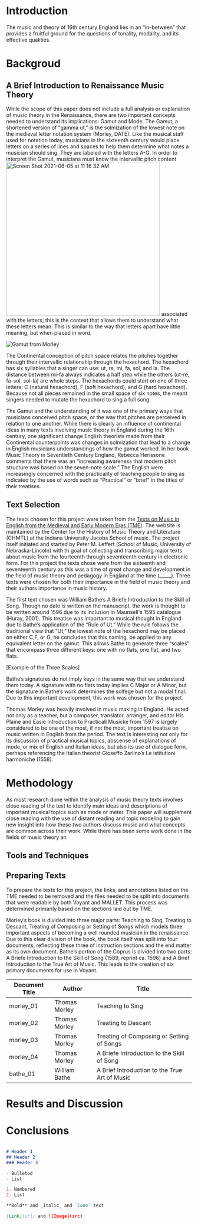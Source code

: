 # Introduction

The music and theory of 16th century England lies in an “in-between” that provides a fruitful ground for the questions of tonality, modality, and its effective qualities. 

# Backgroud

## A Brief Introduction to Renaissance Music Theory
While the scope of this paper does not include a full analysis or explanation of music theory in the Renaissance, there are two important concepts needed to understand its implications: Gamut and Mode. The Gamut, a shortened version of "gamma ut," is the solmization of the lowest note on the medieval letter notation system (Morley, DATE). Like the musical staff used for notation today, musicians in the sixteenth century would place letters on a series of lines and spaces to help them determine what notes a musician should sing. They are labeled with the letters A-G. In order to interpret the Gamut, musicians must know the intervallic pitch content <img width="417" alt="Screen Shot 2021-06-05 at 11 16 32 AM" src="https://user-images.githubusercontent.com/72164586/120899953-7d998200-c5ef-11eb-9dda-32accb481d07.png">
associated with the letters; this is the context that allows them to understand what these letters mean. This is similar to the way that letters apart have little meaning, but when placed in word.

![Gamut from Morley](https://chmtl.indiana.edu/tme/16th/MOR1597A_02GF.gif) 

The Continental conception of pitch space relates the pitches together through their intervallic relationship through the hexachord. The hexachord has six syllables that a singer can use: ut, re, mi, fa, sol, and la. The distance between mi-fa always indicates a half step while the others (ut-re, fa-sol, sol-la) are whole steps. The hexachords could start on one of three letters: C (natural hexachord), F (soft hexachord), and G (hard hexachord). Because not all pieces remained in the small space of six notes, the meant singers needed to mutate the hexachord to sing a full song. 

The Gamut and the understanding of it was one of the primary ways that musicians conceived pitch space, or the way that pitches are perceived in relation to one another. While there is clearly an influence of continental ideas in many texts involving music theory in England during the 16th century, one significant change English theorists made from their Continental counterpoints was changes in solmization that lead to a change in English musicians understandings of how the gamut worked.  In her book Music Theory in Seventieth Century England, Rebecca Herissone comments that there was an “increasing awareness that modern pitch structure was based on the seven-note scale.” The English were increasingly concerned with the practicality of teaching people to sing as indicated by the use of words such as “Practical” or “brief” in the titles of their treatises. 


## Text Selection

The texts chosen for this project were taken from the [Texts on Music in English from the Medieval and Early Modern Eras (TME)](https://chmtl.indiana.edu/tme/). The website is maintained by the Center for the History of Music Theory and Literature (CHMTL) at the Indiana University Jacobs School of music. The project itself initiated and started by Peter M. Leffert (School of Music, University of Nebraska-Lincoln) with th goal of collecting and transcribing major texts about music from the fourteenth through seventeenth century in electronic form. For this project the texts chose were from the sixteenth and seventeenth century as this was a time of great change and development in the field of music theory and pedagogy in England at the time (_____). Three texts were chosen for both their importance in the field of music theory and their authors importance in music history.

The first text chosen was William Bathe’s A Briefe Introduction to the Skill of Song. Though no date is written on the manuscript, the work is thought to be written around 1596 due to its inclusion in Maunsell's 1595 catalogue (Huray, 2001). This treatise was important to musical thought in England due to Bathe’s application of the “Rule of Ut.” While the rule follows the traditional view that “Ut,” the lowest note of the hexachord may be placed on either C,F, or G, he concludes that this naming, be applied to any equivalent letter on the gamut. This allows Bathe to generate three “scales” that encompass three different keys: one with no flats, one flat, and two flats. 

[Example of the Three Scales]

Bathe’s signatures do not imply keys in the same way that we understand them today. A signature with no flats today implies C Major or A Minor, but the signature in Bathe’s work determines the solfege but not a modal final. Due to this important development, this work was chosen for the project. 

Thomas Morley was heavily involved in music making in England. He acted not only as a teacher, but a composer, translator, arranger, and editor His Plaine and Easie Introduction to Practicall Musicke from 1597 is largely considered to be one of the most, if not the most, important treatise on music written in English from the period. The text is interesting not only for its discussion of practical musical topics, abscense of explanations of mode, or mix of English and Italian ideas, but also its use of dialogue form, perhaps referencing the Italian theorist Gioseffo Zarlino’s Le istitutioni harmoniche (1558). 


# Methodology

As most research done within the analysis of music theory texts involves close reading of the text to identify main ideas and descriptions of important musical topics such as mode or meter. This paper will supplement close reading with the use of distant reading and topic modeling to gain new insight into how these two authors discuss music and what concepts are common across their work. While there has been some work done in the fields of music theory an

## Tools and Techniques
## Preparing Texts

To prepare the texts for this project, the links, and annotations listed on the TME needed to be removed and the files needed to be split into documents that were readable by both Voyant and MALLET. This process was determined primarily based on the sections laid out by TME. 

Morley’s book is divided into three major parts:  Teaching to Sing, Treating to Descant, 
Treating of Composing or Setting of Songs which models three important aspects of becoming a well rounded musician in the renaissance. Due to this clear division of the book, the book itself was split into four documents, reflecting these three of instruction sections and the end matter as its own document. Bathe’s portion of the Coprus is divided into two parts: A Briefe Introduction to the Skill of Song (1589, reprint ca. 1596) and A Brief Introduction to the True Art of Music. This leads to the creation of six primary documents for use in Voyant.

|Document Title|Author|Title|
|-|-|-|
|morley_01|Thomas Morley|Teaching to Sing|
|morley_02|Thomas Morley|Treating to Descant|
|morley_03|Thomas Morley|Treating of Composing or Setting of Songs|
|morley_04|Thomas Morley|A Briefe Introduction to the Skill of Song |
|bathe_01|William Bathe|A Brief Introduction to the True Art of Music|

# Results and Discussion

# Conclusions
```markdown

# Header 1
## Header 2
### Header 3

- Bulleted
- List

1. Numbered
2. List

**Bold** and _Italic_ and `Code` text

[Link](url) and ![Image](src)
```
